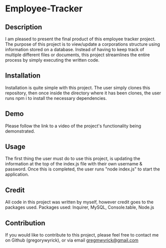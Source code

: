 # Employee-Tracker

## Description

I am pleased to present the final product of this employee tracker project. The purpose of this project is to view/update a corporations structure using information stored on a database. Instead of having to keep track of multiple different files or documents, this project streamlines the entire process by simply executing the written code.

## Installation

Installation is quite simple with this project. The user simply clones this repository, then once inside the directory where it has been clones,  the user runs npm i to install the necessary dependencies.

## Demo

Please follow the link to a video of the project's functionality being demonstrated. 

## Usage

The first thing the user must do to use this project, is updating the information at the top of the index.js file with their own username & password. Once this is completed, the user runs "node index.js" to start the application. 

## Credit

All code in this project was written by myself, however credit goes to the packages used.
Packages used: Inquirer, MySQL, Console.table, Node.js

## Contribution

If you would like to contribute to this project, please feel free to contact me on Github (gregorywyrick), or via email gregmwyrick@gmail.com